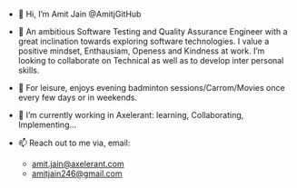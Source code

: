 - 👋 Hi, I’m Amit Jain @AmitjGitHub
- 💞️ An ambitious Software Testing and Quality Assurance Engineer with a great inclination towards exploring software technologies. 
    I value a positive mindset, Enthausiam, Openess and Kindness at work.  I’m looking to collaborate on Technical as well as to develop inter personal skills.


- 👀 For leisure, enjoys evening badminton sessions/Carrom/Movies once every few days or in weekends.

- 🌱 I’m currently working in Axelerant: learning, Collaborating, Implementing...



- 📫 Reach out to me via, email: 
    - amit.jain@axelerant.com
    - amitjain246@gmail.com

<!---
AmitjGitHub/AmitjGitHub is a ✨ special ✨ repository because its `README.md` (this file) appears on your GitHub profile.
You can click the Preview link to take a look at your changes.
--->
